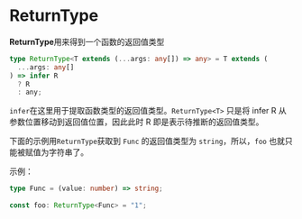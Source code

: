 # ReturnType

**ReturnType**用来得到一个函数的返回值类型

```typescript
type ReturnType<T extends (...args: any[]) => any> = T extends (
  ...args: any[]
) => infer R
  ? R
  : any;
```

`infer`在这里用于提取函数类型的返回值类型。`ReturnType<T>` 只是将 infer R 从参数位置移动到返回值位置，因此此时 R 即是表示待推断的返回值类型。

下面的示例用`ReturnType`获取到 `Func` 的返回值类型为 `string`，所以，`foo` 也就只能被赋值为字符串了。

示例：

```typescript
type Func = (value: number) => string;
 
const foo: ReturnType<Func> = "1";
```